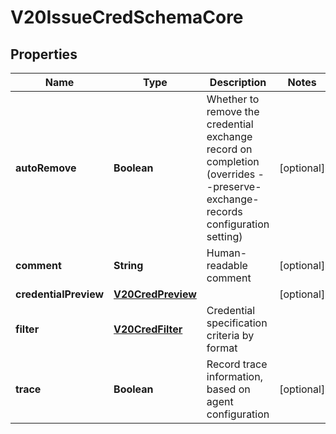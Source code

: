 

# V20IssueCredSchemaCore


## Properties

Name | Type | Description | Notes
------------ | ------------- | ------------- | -------------
**autoRemove** | **Boolean** | Whether to remove the credential exchange record on completion (overrides --preserve-exchange-records configuration setting) |  [optional]
**comment** | **String** | Human-readable comment |  [optional]
**credentialPreview** | [**V20CredPreview**](V20CredPreview.md) |  |  [optional]
**filter** | [**V20CredFilter**](V20CredFilter.md) | Credential specification criteria by format | 
**trace** | **Boolean** | Record trace information, based on agent configuration |  [optional]



